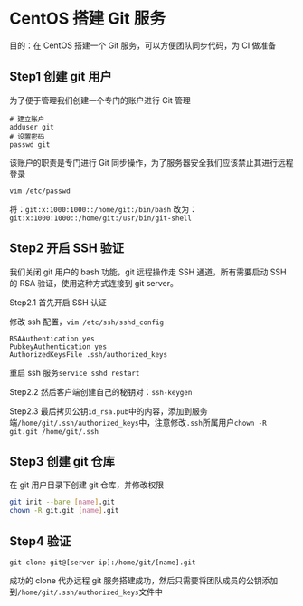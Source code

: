 # CentOS 搭建 Git 服务

目的：在 CentOS 搭建一个 Git 服务，可以方便团队同步代码，为 CI 做准备

## Step1 创建 git 用户

为了便于管理我们创建一个专门的账户进行 Git 管理

```shell
# 建立账户
adduser git
# 设置密码
passwd git
```

该账户的职责是专门进行 Git 同步操作，为了服务器安全我们应该禁止其进行远程登录

```shell
vim /etc/passwd
```

将：`git:x:1000:1000::/home/git:/bin/bash`
改为：`git:x:1000:1000::/home/git:/usr/bin/git-shell`

## Step2 开启 SSH 验证

我们关闭 git 用户的 bash 功能，git 远程操作走 SSH 通道，所有需要启动 SSH 的 RSA 验证，使用这种方式连接到 git server。

Step2.1 首先开启 SSH 认证

修改 ssh 配置，`vim /etc/ssh/sshd_config`

```
RSAAuthentication yes
PubkeyAuthentication yes
AuthorizedKeysFile .ssh/authorized_keys
```

重启 ssh 服务`service sshd restart`

Step2.2 然后客户端创建自己的秘钥对：`ssh-keygen`

Step2.3 最后拷贝公钥`id_rsa.pub`中的内容，添加到服务端`/home/git/.ssh/authorized_keys`中，注意修改`.ssh`所属用户`chown -R git.git /home/git/.ssh`

## Step3 创建 git 仓库

在 git 用户目录下创建 git 仓库，并修改权限

```sh
git init --bare [name].git
chown -R git.git [name].git
```

## Step4 验证

`git clone git@[server ip]:/home/git/[name].git`

成功的 clone 代办远程 git 服务搭建成功，然后只需要将团队成员的公钥添加到`/home/git/.ssh/authorized_keys`文件中

